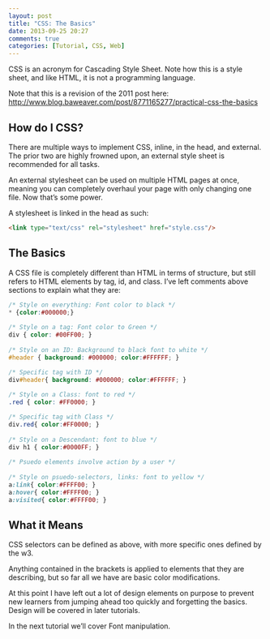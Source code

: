 ```yaml
---
layout: post
title: "CSS: The Basics"
date: 2013-09-25 20:27
comments: true
categories: [Tutorial, CSS, Web] 
---
```



CSS is an acronym for Cascading Style Sheet. Note how this is a style
sheet, and like HTML, it is not a programming language.

<!-- more -->

Note that this is a revision of the 2011 post here:
http://www.blog.baweaver.com/post/8771165277/practical-css-the-basics

## How do I CSS?

There are multiple ways to implement CSS, inline, in the head, and
external. The prior two are highly frowned upon, an external style sheet
is recommended for all tasks.

An external stylesheet can be used on multiple HTML pages at once,
meaning you can completely overhaul your page with only changing one
file. Now that’s some power.

A stylesheet is linked in the head as such:

``` html CSS Include
<link type="text/css" rel="stylesheet" href="style.css"/>
```

## The Basics

A CSS file is completely different than HTML in terms of structure, but
still refers to HTML elements by tag, id, and class. I’ve left comments
above sections to explain what they are:

``` css Stylesheet
/* Style on everything: Font color to black */
* {color:#000000;}
 
/* Style on a tag: Font color to Green */
div { color: #00FF00; }
 
/* Style on an ID: Background to black font to white */
#header { background: #000000; color:#FFFFFF; }

/* Specific tag with ID */
div#header{ background: #000000; color:#FFFFFF; }
 
/* Style on a Class: font to red */
.red { color: #FF0000; }

/* Specific tag with Class */
div.red{ color:#FF0000; }
 
/* Style on a Descendant: font to blue */
div h1 { color:#0000FF; }
 
/* Psuedo elements involve action by a user */
 
/* Style on psuedo-selectors, links: font to yellow */
a:link{ color:#FFFF00; }
a:hover{ color:#FFFF00; }
a:visited{ color:#FFFF00; }
```

## What it Means

CSS selectors can be defined as above, with more specific ones defined
by the w3.

Anything contained in the brackets is applied to elements that they are
describing, but so far all we have are basic color modifications.

At this point I have left out a lot of design elements on purpose to
prevent new learners from jumping ahead too quickly and forgetting the
basics. Design will be covered in later tutorials.

In the next tutorial we’ll cover Font manipulation.
